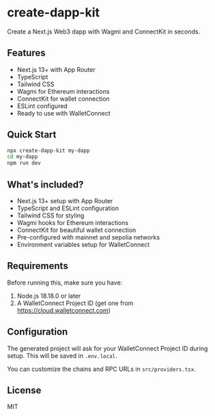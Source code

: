# create-dapp-kit

Create a Next.js Web3 dapp with Wagmi and ConnectKit in seconds.

## Features

- Next.js 13+ with App Router
- TypeScript
- Tailwind CSS
- Wagmi for Ethereum interactions
- ConnectKit for wallet connection
- ESLint configured
- Ready to use with WalletConnect

## Quick Start

```bash
npx create-dapp-kit my-dapp
cd my-dapp
npm run dev
```

## What's included?

- Next.js 13+ setup with App Router
- TypeScript and ESLint configuration
- Tailwind CSS for styling
- Wagmi hooks for Ethereum interactions
- ConnectKit for beautiful wallet connection
- Pre-configured with mainnet and sepolia networks
- Environment variables setup for WalletConnect

## Requirements

Before running this, make sure you have:
1. Node.js 18.18.0 or later
2. A WalletConnect Project ID (get one from https://cloud.walletconnect.com)

## Configuration

The generated project will ask for your WalletConnect Project ID during setup. This will be saved in `.env.local`.

You can customize the chains and RPC URLs in `src/providers.tsx`.

## License

MIT 